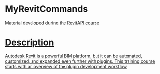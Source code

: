 # MyRevitCommands
Material developed during the <a href="https://www.linkedin.com/learning/revit-creating-c-sharp-plugins?u=126594106">RevitAPI course

# Description
Autodesk Revit is a powerful BIM platform, but it can be automated, customized, and expanded even further with plugins. This training course starts with an overview of the plugin development workflow
